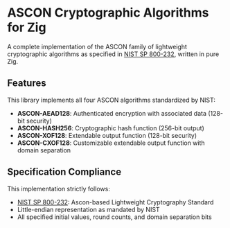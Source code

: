 # ASCON Cryptographic Algorithms for Zig

A complete implementation of the ASCON family of lightweight cryptographic algorithms as specified in [NIST SP 800-232](https://csrc.nist.gov/pubs/sp/800/232/ipd), written in pure Zig.

## Features

This library implements all four ASCON algorithms standardized by NIST:

- **ASCON-AEAD128**: Authenticated encryption with associated data (128-bit security)
- **ASCON-HASH256**: Cryptographic hash function (256-bit output)
- **ASCON-XOF128**: Extendable output function (128-bit security)
- **ASCON-CXOF128**: Customizable extendable output function with domain separation

## Specification Compliance

This implementation strictly follows:
- [NIST SP 800-232](https://csrc.nist.gov/pubs/sp/800/232/ipd): Ascon-based Lightweight Cryptography Standard
- Little-endian representation as mandated by NIST
- All specified initial values, round counts, and domain separation bits
